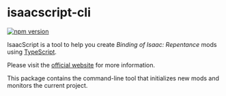 # isaacscript-cli

[![npm version](https://img.shields.io/npm/v/isaacscript.svg)](https://www.npmjs.com/package/isaacscript)

IsaacScript is a tool to help you create _Binding of Isaac: Repentance_ mods using [TypeScript](https://www.typescriptlang.org/).

Please visit the [official website](https://isaacscript.github.io/) for more information.

This package contains the command-line tool that initializes new mods and monitors the current project.
